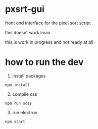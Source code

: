 # pxsrt-gui
front end interface for the pixel sort script

this doesnt work lmao 

this is work in progress and not ready at all

# how to run the dev 


1. install packages

`npm install`

2. compile css

`npm run scss`

3. run electron

`npm start` 
